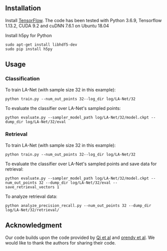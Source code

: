 ## Installation

Install [TensorFlow](https://www.tensorflow.org/). The code has been tested with Python 3.6.9, Tensorflow 1.13.2, CUDA 9.2 and cuDNN 7.6.1 on Ubuntu 18.04

Install h5py for Python

```shell
sudo apt-get install libhdf5-dev
sudo pip install h5py 
```

## Usage

### Classification

To train LA-Net (with sample size 32 in this example):

```shell
python train.py --num_out_points 32--log_dir log/LA-Net/32
```

To evaluate the classifier over LA-Net's sampled points:

```shell
python evaluate.py --sampler_model_path log/LA-Net/32/model.ckpt --dump_dir log/LA-Net/32/eval
```

### Retrieval

To train LA-Net (with sample size 32 in this example):

```shell
python train.py --num_out_points 32--log_dir log/LA-Net/32
```

To evaluate the classifier over LA-Net's sampled points and save data for retrieval:

```shell
python evaluate.py --sampler_model_path log/LA-Net/32/model.ckpt --num_out_points 32 --dump_dir log/LA-Net/32/eval --save_retrieval_vectors 1
```

To analyze retrieval data:

```shell
python analyze_precision_recall.py --num_out_points 32 --dump_dir log/LA-Net/32/retrieval/
```

## Acknowledgment

Our code builds upon the code provided by [Qi et al](https://github.com/charlesq34/pointnet) and [orendv et al](https://github.com/orendv/learning_to_sample). We would like to thank the authors for sharing their code.


